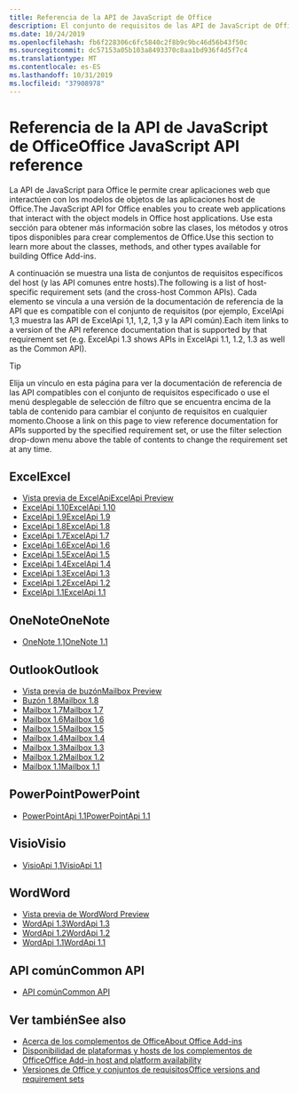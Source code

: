 ```yaml
---
title: Referencia de la API de JavaScript de Office
description: El conjunto de requisitos de las API de JavaScript de Office por host
ms.date: 10/24/2019
ms.openlocfilehash: fb6f228306c6fc5840c2f8b9c9bc46d56b43f50c
ms.sourcegitcommit: dc57153a05b103a8493370c8aa1bd936f4d5f7c4
ms.translationtype: MT
ms.contentlocale: es-ES
ms.lasthandoff: 10/31/2019
ms.locfileid: "37908978"
---
```

# <a name="office-javascript-api-reference"></a><span data-ttu-id="4c4dd-103">Referencia de la API de JavaScript de Office</span><span class="sxs-lookup"><span data-stu-id="4c4dd-103">Office JavaScript API reference</span></span>

<span data-ttu-id="4c4dd-104">La API de JavaScript para Office le permite crear aplicaciones web que interactúen con los modelos de objetos de las aplicaciones host de Office.</span><span class="sxs-lookup"><span data-stu-id="4c4dd-104">The JavaScript API for Office enables you to create web applications that interact with the object models in Office host applications.</span></span> <span data-ttu-id="4c4dd-105">Use esta sección para obtener más información sobre las clases, los métodos y otros tipos disponibles para crear complementos de Office.</span><span class="sxs-lookup"><span data-stu-id="4c4dd-105">Use this section to learn more about the classes, methods, and other types available for building Office Add-ins.</span></span>

<span data-ttu-id="4c4dd-106">A continuación se muestra una lista de conjuntos de requisitos específicos del host (y las API comunes entre hosts).</span><span class="sxs-lookup"><span data-stu-id="4c4dd-106">The following is a list of host-specific requirement sets (and the cross-host Common APIs).</span></span> <span data-ttu-id="4c4dd-107">Cada elemento se vincula a una versión de la documentación de referencia de la API que es compatible con el conjunto de requisitos (por ejemplo, ExcelApi 1,3 muestra las API de ExcelApi 1,1, 1,2, 1,3 y la API común).</span><span class="sxs-lookup"><span data-stu-id="4c4dd-107">Each item links to a version of the API reference documentation that is supported by that requirement set (e.g. ExcelApi 1.3 shows APIs in ExcelApi 1.1, 1.2, 1.3 as well as the Common API).</span></span>

> [!TIP]
> <span data-ttu-id="4c4dd-108">Elija un vínculo en esta página para ver la documentación de referencia de las API compatibles con el conjunto de requisitos especificado o use el menú desplegable de selección de filtro que se encuentra encima de la tabla de contenido para cambiar el conjunto de requisitos en cualquier momento.</span><span class="sxs-lookup"><span data-stu-id="4c4dd-108">Choose a link on this page to view reference documentation for APIs supported by the specified requirement set, or use the filter selection drop-down menu above the table of contents to change the requirement set at any time.</span></span>

## <a name="excel"></a><span data-ttu-id="4c4dd-109">Excel</span><span class="sxs-lookup"><span data-stu-id="4c4dd-109">Excel</span></span>

- [<span data-ttu-id="4c4dd-110">Vista previa de ExcelApi</span><span class="sxs-lookup"><span data-stu-id="4c4dd-110">ExcelApi Preview</span></span>](/javascript/api/excel?view=excel-js-preview)
- [<span data-ttu-id="4c4dd-111">ExcelApi 1.10</span><span class="sxs-lookup"><span data-stu-id="4c4dd-111">ExcelApi 1.10</span></span>](/javascript/api/excel?view=excel-js-1.10)
- [<span data-ttu-id="4c4dd-112">ExcelApi 1.9</span><span class="sxs-lookup"><span data-stu-id="4c4dd-112">ExcelApi 1.9</span></span>](/javascript/api/excel?view=excel-js-1.9)
- [<span data-ttu-id="4c4dd-113">ExcelApi 1.8</span><span class="sxs-lookup"><span data-stu-id="4c4dd-113">ExcelApi 1.8</span></span>](/javascript/api/excel?view=excel-js-1.8)
- [<span data-ttu-id="4c4dd-114">ExcelApi 1.7</span><span class="sxs-lookup"><span data-stu-id="4c4dd-114">ExcelApi 1.7</span></span>](/javascript/api/excel?view=excel-js-1.7)
- [<span data-ttu-id="4c4dd-115">ExcelApi 1.6</span><span class="sxs-lookup"><span data-stu-id="4c4dd-115">ExcelApi 1.6</span></span>](/javascript/api/excel?view=excel-js-1.6)
- [<span data-ttu-id="4c4dd-116">ExcelApi 1.5</span><span class="sxs-lookup"><span data-stu-id="4c4dd-116">ExcelApi 1.5</span></span>](/javascript/api/excel?view=excel-js-1.5)
- [<span data-ttu-id="4c4dd-117">ExcelApi 1.4</span><span class="sxs-lookup"><span data-stu-id="4c4dd-117">ExcelApi 1.4</span></span>](/javascript/api/excel?view=excel-js-1.4)
- [<span data-ttu-id="4c4dd-118">ExcelApi 1.3</span><span class="sxs-lookup"><span data-stu-id="4c4dd-118">ExcelApi 1.3</span></span>](/javascript/api/excel?view=excel-js-1.3)
- [<span data-ttu-id="4c4dd-119">ExcelApi 1.2</span><span class="sxs-lookup"><span data-stu-id="4c4dd-119">ExcelApi 1.2</span></span>](/javascript/api/excel?view=excel-js-1.2)
- [<span data-ttu-id="4c4dd-120">ExcelApi 1.1</span><span class="sxs-lookup"><span data-stu-id="4c4dd-120">ExcelApi 1.1</span></span>](/javascript/api/excel?view=excel-js-1.1)

## <a name="onenote"></a><span data-ttu-id="4c4dd-121">OneNote</span><span class="sxs-lookup"><span data-stu-id="4c4dd-121">OneNote</span></span>

- [<span data-ttu-id="4c4dd-122">OneNote 1,1</span><span class="sxs-lookup"><span data-stu-id="4c4dd-122">OneNote 1.1</span></span>](/javascript/api/onenote?view=onenote-js-1.1)

## <a name="outlook"></a><span data-ttu-id="4c4dd-123">Outlook</span><span class="sxs-lookup"><span data-stu-id="4c4dd-123">Outlook</span></span>

- [<span data-ttu-id="4c4dd-124">Vista previa de buzón</span><span class="sxs-lookup"><span data-stu-id="4c4dd-124">Mailbox Preview</span></span>](/javascript/api/outlook?view=outlook-js-preview)
- [<span data-ttu-id="4c4dd-125">Buzón 1,8</span><span class="sxs-lookup"><span data-stu-id="4c4dd-125">Mailbox 1.8</span></span>](/javascript/api/outlook?view=outlook-js-1.8)
- [<span data-ttu-id="4c4dd-126">Mailbox 1.7</span><span class="sxs-lookup"><span data-stu-id="4c4dd-126">Mailbox 1.7</span></span>](/javascript/api/outlook?view=outlook-js-1.7)
- [<span data-ttu-id="4c4dd-127">Mailbox 1.6</span><span class="sxs-lookup"><span data-stu-id="4c4dd-127">Mailbox 1.6</span></span>](/javascript/api/outlook?view=outlook-js-1.6)
- [<span data-ttu-id="4c4dd-128">Mailbox 1.5</span><span class="sxs-lookup"><span data-stu-id="4c4dd-128">Mailbox 1.5</span></span>](/javascript/api/outlook?view=outlook-js-1.5)
- [<span data-ttu-id="4c4dd-129">Mailbox 1.4</span><span class="sxs-lookup"><span data-stu-id="4c4dd-129">Mailbox 1.4</span></span>](/javascript/api/outlook?view=outlook-js-1.4)
- [<span data-ttu-id="4c4dd-130">Mailbox 1.3</span><span class="sxs-lookup"><span data-stu-id="4c4dd-130">Mailbox 1.3</span></span>](/javascript/api/outlook?view=outlook-js-1.3)
- [<span data-ttu-id="4c4dd-131">Mailbox 1.2</span><span class="sxs-lookup"><span data-stu-id="4c4dd-131">Mailbox 1.2</span></span>](/javascript/api/outlook?view=outlook-js-1.2)
- [<span data-ttu-id="4c4dd-132">Mailbox 1.1</span><span class="sxs-lookup"><span data-stu-id="4c4dd-132">Mailbox 1.1</span></span>](/javascript/api/outlook?view=outlook-js-1.1)

## <a name="powerpoint"></a><span data-ttu-id="4c4dd-133">PowerPoint</span><span class="sxs-lookup"><span data-stu-id="4c4dd-133">PowerPoint</span></span>

- [<span data-ttu-id="4c4dd-134">PowerPointApi 1.1</span><span class="sxs-lookup"><span data-stu-id="4c4dd-134">PowerPointApi 1.1</span></span>](/javascript/api/powerpoint?view=powerpoint-js-1.1)

## <a name="visio"></a><span data-ttu-id="4c4dd-135">Visio</span><span class="sxs-lookup"><span data-stu-id="4c4dd-135">Visio</span></span>

- [<span data-ttu-id="4c4dd-136">VisioApi 1,1</span><span class="sxs-lookup"><span data-stu-id="4c4dd-136">VisioApi 1.1</span></span>](/javascript/api/visio?view=visio-js-1.1)

## <a name="word"></a><span data-ttu-id="4c4dd-137">Word</span><span class="sxs-lookup"><span data-stu-id="4c4dd-137">Word</span></span>

- [<span data-ttu-id="4c4dd-138">Vista previa de Word</span><span class="sxs-lookup"><span data-stu-id="4c4dd-138">Word Preview</span></span>](/javascript/api/word?view=word-js-preview)
- [<span data-ttu-id="4c4dd-139">WordApi 1.3</span><span class="sxs-lookup"><span data-stu-id="4c4dd-139">WordApi 1.3</span></span>](/javascript/api/word?view=word-js-1.3)
- [<span data-ttu-id="4c4dd-140">WordApi 1.2</span><span class="sxs-lookup"><span data-stu-id="4c4dd-140">WordApi 1.2</span></span>](/javascript/api/word?view=word-js-1.2)
- [<span data-ttu-id="4c4dd-141">WordApi 1.1</span><span class="sxs-lookup"><span data-stu-id="4c4dd-141">WordApi 1.1</span></span>](/javascript/api/word?view=word-js-1.1)

## <a name="common-api"></a><span data-ttu-id="4c4dd-142">API común</span><span class="sxs-lookup"><span data-stu-id="4c4dd-142">Common API</span></span>

- [<span data-ttu-id="4c4dd-143">API común</span><span class="sxs-lookup"><span data-stu-id="4c4dd-143">Common API</span></span>](/javascript/api/office?view=common-js)

## <a name="see-also"></a><span data-ttu-id="4c4dd-144">Ver también</span><span class="sxs-lookup"><span data-stu-id="4c4dd-144">See also</span></span>

- [<span data-ttu-id="4c4dd-145">Acerca de los complementos de Office</span><span class="sxs-lookup"><span data-stu-id="4c4dd-145">About Office Add-ins</span></span>](/office/dev/add-ins/overview)
- [<span data-ttu-id="4c4dd-146">Disponibilidad de plataformas y hosts de los complementos de Office</span><span class="sxs-lookup"><span data-stu-id="4c4dd-146">Office Add-in host and platform availability</span></span>](/office/dev/add-ins/overview/office-add-in-availability)
- [<span data-ttu-id="4c4dd-147">Versiones de Office y conjuntos de requisitos</span><span class="sxs-lookup"><span data-stu-id="4c4dd-147">Office versions and requirement sets</span></span>](/office/dev/add-ins/develop/office-versions-and-requirement-sets)
